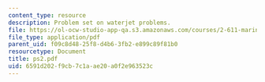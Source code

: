 ```yaml
---
content_type: resource
description: Problem set on waterjet problems.
file: https://ol-ocw-studio-app-qa.s3.amazonaws.com/courses/2-611-marine-power-and-propulsion-fall-2006/6591d202f9cb7c1aae20a0f2e963523c_ps2.pdf
file_type: application/pdf
parent_uid: f09c8d48-25f8-d4b6-3fb2-e899c89f81b0
resourcetype: Document
title: ps2.pdf
uid: 6591d202-f9cb-7c1a-ae20-a0f2e963523c
---
```


